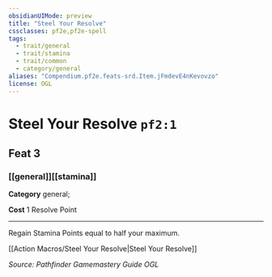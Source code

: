 ```yaml
---
obsidianUIMode: preview
title: "Steel Your Resolve"
cssclasses: pf2e,pf2e-spell
tags:
  - trait/general
  - trait/stamina
  - trait/common
  - category/general
aliases: "Compendium.pf2e.feats-srd.Item.jFmdevE4nKevovzo"
license: OGL
---
```

# Steel Your Resolve `pf2:1`
## Feat 3
### [[general]][[stamina]]

**Category** general; 




**Cost** 1 Resolve Point

* * *

Regain Stamina Points equal to half your maximum.

[[Action Macros/Steel Your Resolve|Steel Your Resolve]]

*Source: Pathfinder Gamemastery Guide*
*OGL*